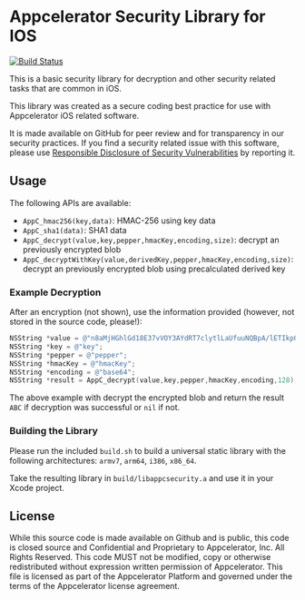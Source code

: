 # Appcelerator Security Library for IOS 
[![Build Status](https://travis-ci.org/appcelerator/appc-security.svg?branch=master)](https://travis-ci.org/appcelerator/appc-security)

This is a basic security library for decryption and other security related tasks that are common in iOS.

This library was created as a secure coding best practice for use with Appcelerator iOS related software.

It is made available on GitHub for peer review and for transparency in our security practices.  If you find a security related issue with this software, please use [Responsible Disclosure of Security Vulnerabilities](http://www.appcelerator.com/privacy/responsible-disclosure-of-security-vulnerabilities/) by reporting it.

## Usage

The following APIs are available:

- `AppC_hmac256(key,data)`: HMAC-256 using key data
- `AppC_sha1(data)`: SHA1 data
- `AppC_decrypt(value,key,pepper,hmacKey,encoding,size)`: decrypt an previously encrypted blob
- `AppC_decryptWithKey(value,derivedKey,pepper,hmacKey,encoding,size)`: decrypt an previously encrypted blob using precalculated derived key

### Example Decryption

After an encryption (not shown), use the information provided (however, not stored in the source code, please!):

```objective-c
NSString *value = @"n8aMjHGhlGd18E37vVOY3AYdRT7clytlLaUfuuNQBpA/lETIkpQ2ikkSRcpp111LbLZ6c3A4FCcAimr5iGa3Z4035gAJohB8zugVxDoxE9JQMTwFQP0aDDUzn15H18ytDGwxzgtxMdaTNdJrykw9CrRrdPVrguksPvS+rB32DOXUtf0b+CiwR7048fzxbtXTucHDP1+zmheIy0WXtYCFdfwLpTN2fDxn+GIYwRzljCslG8+9YOeiYgaPo854f9hUCSSGPtg08OLTQsipZw3O6ixUwmdQyyxm/w8rpr5y2I1Te9ocxcOZpXpZ7j2UaZvgvI6DcvG2wLsuYPYB9XSiWO+LCCRTMIR2SQOTACaXQS++wJGUPIpmfFHaA5uJvmbUzeqSBw3Kf8gyDLuffor32Y0PrA7sl/Lb0GkJlStwfrw=";
NSString *key = @"key";
NSString *pepper = @"pepper";
NSString *hmacKey = @"hmacKey";
NSString *encoding = @"base64";
NSString *result = AppC_decrypt(value,key,pepper,hmacKey,encoding,128);
```

The above example with decrypt the encrypted blob and return the result `ABC` if decryption was successful or `nil` if not.

### Building the Library

Please run the included `build.sh` to build a universal static library with the following architectures: `armv7`, `arm64`, `i386`, `x86_64`.

Take the resulting library in `build/libappcsecurity.a` and use it in your Xcode project.

## License

While this source code is made available on Github and is public, this code is closed source and Confidential and Proprietary to Appcelerator, Inc. All Rights Reserved.  This code MUST not be modified, copy or otherwise redistributed without expression written permission of Appcelerator. This file is licensed as part of the Appcelerator Platform and governed under the terms of the Appcelerator license agreement.

